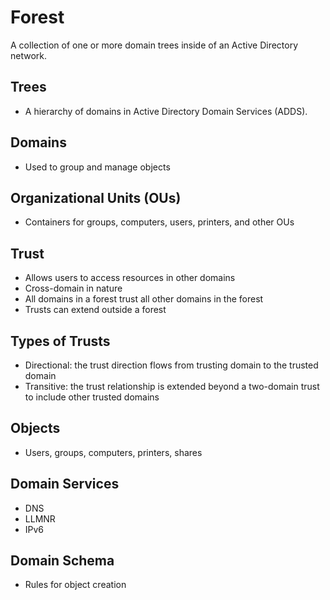 # Forest

A collection of one or more domain trees inside of an Active Directory network.

## Trees

* A hierarchy of domains in Active Directory Domain Services (ADDS).

## Domains

* Used to group and manage objects

## Organizational Units (OUs)

* Containers for groups, computers, users, printers, and other OUs

## Trust

* Allows users to access resources in other domains
* Cross-domain in nature
* All domains in a forest trust all other domains in the forest
* Trusts can extend outside a forest

## Types of Trusts

* Directional: the trust direction flows from trusting domain to the trusted domain
* Transitive: the trust relationship is extended beyond a two-domain trust to include other trusted domains

## Objects

* Users, groups, computers, printers, shares

## Domain Services

* DNS
* LLMNR
* IPv6

## Domain Schema

* Rules for object creation
